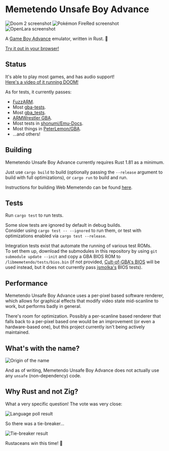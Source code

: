 # Memetendo Unsafe Boy Advance

![Doom 2 screenshot](media/doom2.png)
![Pokémon FireRed screenshot](media/pokemon-firered.png)
![OpenLara screenshot](media/openlara.png)

A [Game Boy Advance](https://en.wikipedia.org/wiki/Game_Boy_Advance) emulator,
written in Rust. 🦀

[Try it out in your browser!](https://seandewar.github.io/memetendo-unsafe-boy-advance/)

## Status

It's able to play most games, and has audio support!  
[Here's a video of it running DOOM!](https://www.youtube.com/watch?v=mdFqmEEttws)

As for tests, it currently passes:
- [FuzzARM](https://github.com/DenSinH/FuzzARM).
- Most [gba-tests](https://github.com/jsmolka/gba-tests).
- Most [gba\_tests](https://github.com/destoer/gba_tests).
- [ARMWrestler GBA](https://github.com/destoer/armwrestler-gba-fixed).
- Most tests in [shonumi/Emu-Docs](https://github.com/shonumi/Emu-Docs/tree/master/GameBoy%20Advance/test_roms).
- Most things in [PeterLemon/GBA](https://github.com/PeterLemon/GBA).
- ...and others!

## Building

Memetendo Unsafe Boy Advance currently requires Rust 1.81 as a minimum.

Just use `cargo build` to build (optionally passing the `--release` argument to
build with full optimizations), or `cargo run` to build and run.

Instructions for building Web Memetendo can be found [here](web-memetendo/README.md).

## Tests

Run `cargo test` to run tests.  

Some slow tests are ignored by default in debug builds.  
Consider using `cargo test -- --ignored` to run them, or test with optimizations
enabled via `cargo test --release`.

Integration tests exist that automate the running of various test ROMs.  
To set them up, download the submodules in this repository by using
`git submodule update --init` and copy a GBA BIOS ROM to
`/libmemetendo/tests/bios.bin` (if not provided, [Cult-of-GBA's BIOS](https://github.com/Cult-of-GBA/BIOS)
will be used instead, but it does not currently pass [jsmolka's](https://github.com/jsmolka/gba-tests)
BIOS tests).

## Performance

Memetendo Unsafe Boy Advance uses a per-pixel based software renderer, which
allows for graphical effects that modify video state mid-scanline to work, but
performs badly in general.

There's room for optimization. Possibly a per-scanline based renderer that falls
back to a per-pixel based one would be an improvement (or even a hardware-based
one), but this project currently isn't being actively maintained.

## What's with the name?

![Origin of the name](media/name-origin.png)

And as of writing, Memetendo Unsafe Boy Advance does not actually use any
`unsafe` (non-dependency) code.

## Why Rust and not Zig?

What a very specific question! The vote was very close:

![Language poll result](media/lang-vote.png)

So there was a tie-breaker...

![Tie-breaker result](media/tiebreaker-result.png)

Rustaceans win this time! 🦀
